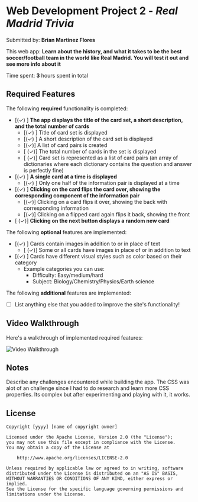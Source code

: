 # Web Development Project 2 - *Real Madrid Trivia*

Submitted by: **Brian Martinez Flores**

This web app: **Learn about the history, and what it takes to be the best soccer/football team in the world like Real Madrid. You will test it out and see more info about it**

Time spent: **3** hours spent in total

## Required Features

The following **required** functionality is completed:


- [(✓) ] **The app displays the title of the card set, a short description, and the total number of cards**
  - [(✓) ] Title of card set is displayed 
  - [(✓) ] A short description of the card set is displayed 
  - [(✓)] A list of card pairs is created
  - [ (✓)] The total number of cards in the set is displayed 
  - [ (✓)] Card set is represented as a list of card pairs (an array of dictionaries where each dictionary contains the question and answer is perfectly fine)
- [(✓) ] **A single card at a time is displayed**
  - [(✓) ] Only one half of the information pair is displayed at a time
- [(✓) ] **Clicking on the card flips the card over, showing the corresponding component of the information pair**
  - [(✓)] Clicking on a card flips it over, showing the back with corresponding information 
  - [(✓)] Clicking on a flipped card again flips it back, showing the front
- [ (✓)] **Clicking on the next button displays a random new card**

The following **optional** features are implemented:

- [(✓) ] Cards contain images in addition to or in place of text
  - [ (✓)] Some or all cards have images in place of or in addition to text
- [(✓) ] Cards have different visual styles such as color based on their category
  - Example categories you can use:
    - Difficulty: Easy/medium/hard
    - Subject: Biology/Chemistry/Physics/Earth science

The following **additional** features are implemented:

* [ ] List anything else that you added to improve the site's functionality!

## Video Walkthrough

Here's a walkthrough of implemented required features:

<img src='http://i.imgur.com/link/to/your/gif/file.gif' title='Video Walkthrough' width='' alt='Video Walkthrough' />


## Notes

Describe any challenges encountered while building the app.
The CSS was alot of an challenge since I had to do research and learn more CSS properties. Its complex but after experimenting and playing with it, it works.

## License

    Copyright [yyyy] [name of copyright owner]

    Licensed under the Apache License, Version 2.0 (the "License");
    you may not use this file except in compliance with the License.
    You may obtain a copy of the License at

        http://www.apache.org/licenses/LICENSE-2.0

    Unless required by applicable law or agreed to in writing, software
    distributed under the License is distributed on an "AS IS" BASIS,
    WITHOUT WARRANTIES OR CONDITIONS OF ANY KIND, either express or implied.
    See the License for the specific language governing permissions and
    limitations under the License.